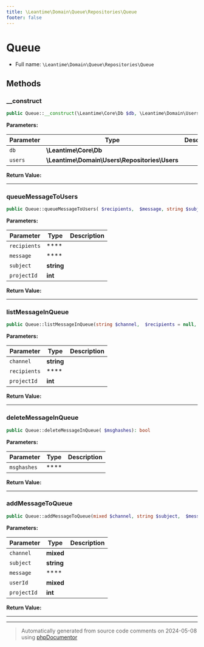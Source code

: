 ```yaml
---
title: \Leantime\Domain\Queue\Repositories\Queue
footer: false
---
```


# Queue





* Full name: `\Leantime\Domain\Queue\Repositories\Queue`



## Methods

### __construct



```php
public Queue::__construct(\Leantime\Core\Db $db, \Leantime\Domain\Users\Repositories\Users $users): mixed
```








**Parameters:**

| Parameter | Type | Description |
|-----------|------|-------------|
| `db` | **\Leantime\Core\Db** |  |
| `users` | **\Leantime\Domain\Users\Repositories\Users** |  |


**Return Value:**





---
### queueMessageToUsers



```php
public Queue::queueMessageToUsers( $recipients,  $message, string $subject = &quot;&quot;, int $projectId): void
```








**Parameters:**

| Parameter | Type | Description |
|-----------|------|-------------|
| `recipients` | **** |  |
| `message` | **** |  |
| `subject` | **string** |  |
| `projectId` | **int** |  |


**Return Value:**





---
### listMessageInQueue



```php
public Queue::listMessageInQueue(string $channel,  $recipients = null, int $projectId): array|false
```








**Parameters:**

| Parameter | Type | Description |
|-----------|------|-------------|
| `channel` | **string** |  |
| `recipients` | **** |  |
| `projectId` | **int** |  |


**Return Value:**





---
### deleteMessageInQueue



```php
public Queue::deleteMessageInQueue( $msghashes): bool
```








**Parameters:**

| Parameter | Type | Description |
|-----------|------|-------------|
| `msghashes` | **** |  |


**Return Value:**





---
### addMessageToQueue



```php
public Queue::addMessageToQueue(mixed $channel, string $subject,  $message, mixed $userId, int $projectId): void
```








**Parameters:**

| Parameter | Type | Description |
|-----------|------|-------------|
| `channel` | **mixed** |  |
| `subject` | **string** |  |
| `message` | **** |  |
| `userId` | **mixed** |  |
| `projectId` | **int** |  |


**Return Value:**





---


---
> Automatically generated from source code comments on 2024-05-08 using [phpDocumentor](http://www.phpdoc.org/)
